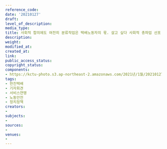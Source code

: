 ```yaml
---
reference_code: 
date: '20210127'
draft: 
level_of_description: 
media_type: 
title: 사회적 합의에도 여전히 분류작업은 택배노동자의 몫. 살고 싶다 사회적 총파업 선포 기자회견
description: 
weight: 
modified_at: 
created_at: 
link: 
public_access_status: 
copyright_status: 
components:
- https://kctu-photo.s3.ap-northeast-2.amazonaws.com/2021년/1월/20210127-사회적+합의에도+여전히+분류작업은+택배노동자의+몫.+살고+싶다+사회적+총파업+선포+기자회견_한진택배_기자회견_서비스연맹_노동안전_정치정책/_1DX8500.jpg
tags:
- 한진택배
- 기자회견
- 서비스연맹
- 노동안전
- 정치정책
creators:
- 
subjects:
- 
sources:
- 
venues:
- 
---
```

